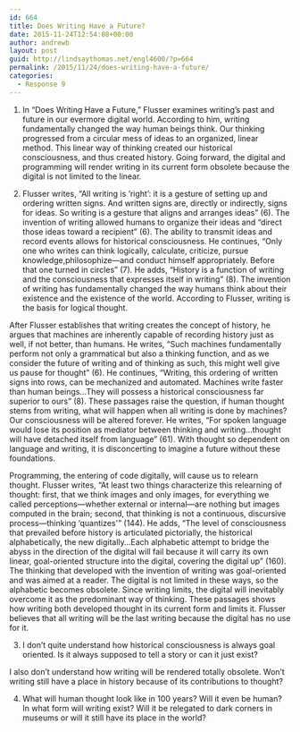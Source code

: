 ```yaml
---
id: 664
title: Does Writing Have a Future?
date: 2015-11-24T12:54:08+00:00
author: andrewb
layout: post
guid: http://lindsaythomas.net/engl4600/?p=664
permalink: /2015/11/24/does-writing-have-a-future/
categories:
  - Response 9
---
```

  1. In &#8220;Does Writing Have a Future,&#8221; Flusser examines writing&#8217;s past and future in our evermore digital world. According to him, writing fundamentally changed the way human beings think. Our thinking progressed from a circular mess of ideas to an organized, linear method. This linear way of thinking created our historical consciousness, and thus created history. Going forward, the digital and programming will render writing in its current form obsolete because the digital is not limited to the linear.

2. Flusser writes, &#8220;All writing is &#8216;right&#8217;: it is a gesture of setting up and ordering written signs. And written signs are, directly or indirectly, signs for ideas. So writing is a gesture that aligns and arranges ideas&#8221; (6). The invention of writing allowed humans to organize their ideas and &#8220;direct those ideas toward a recipient&#8221; (6). The ability to transmit ideas and record events allows for historical consciousness. He continues, &#8220;Only one who writes can think logically, calculate, criticize, pursue knowledge,philosophize—and conduct himself appropriately. Before that one turned in circles&#8221; (7). He adds, &#8220;History is a function of writing and the consciousness that expresses itself in writing&#8221; (8). The invention of writing has fundamentally changed the way humans think about their existence and the existence of the world. According to Flusser, writing is the basis for logical thought.

After Flusser establishes that writing creates the concept of history, he argues that machines are inherently capable of recording history just as well, if not better, than humans. He writes, &#8220;Such machines fundamentally perform not only a grammatical but also a thinking function, and as we consider the future of writing and of thinking as such, this might well give us pause for thought&#8221; (6). He continues, &#8220;Writing, this ordering of written signs into rows, can be mechanized and automated. Machines write faster than human beings&#8230;They will possess a historical consciousness far superior to ours&#8221; (8). These passages raise the question, if human thought stems from writing, what will happen when all writing is done by machines? Our consciousness will be altered forever. He writes, &#8220;For spoken language would lose its position as mediator between thinking and writing&#8230;thought will have detached itself from language&#8221; (61). With thought so dependent on language and writing, it is disconcerting to imagine a future without these foundations.

Programming, the entering of code digitally, will cause us to relearn thought. Flusser writes, &#8220;At least two things characterize this relearning of thought: first, that we think images and only images, for everything we called perceptions—whether external or internal—are nothing but images computed in the brain; second, that thinking is not a continuous, discursive process—thinking &#8216;quantizes'&#8221; (144). He adds, &#8220;The level of consciousness that prevailed before history is articulated pictorially, the historical alphabetically, the new digitally&#8230;Each alphabetic attempt to bridge the abyss in the direction of the digital will fail because it will carry its own linear, goal-oriented structure into the digital, covering the digital up&#8221; (160). The thinking that developed with the invention of writing was goal-oriented and was aimed at a reader. The digital is not limited in these ways, so the alphabetic becomes obsolete. Since writing limits, the digital will inevitably overcome it as the predominant way of thinking. These passages shows how writing both developed thought in its current form and limits it. Flusser believes that all writing will be the last writing because the digital has no use for it.

3. I don&#8217;t quite understand how historical consciousness is always goal oriented. Is it always supposed to tell a story or can it just exist?

I also don&#8217;t understand how writing will be rendered totally obsolete. Won&#8217;t writing still have a place in history because of its contributions to thought?

4. What will human thought look like in 100 years? Will it even be human? In what form will writing exist? Will it be relegated to dark corners in museums or will it still have its place in the world?